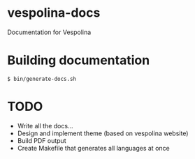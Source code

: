 vespolina-docs
==============

Documentation for Vespolina

Building documentation
======================

```
$ bin/generate-docs.sh
```

TODO
====

- Write all the docs...
- Design and implement theme (based on vespolina website)
- Build PDF output
- Create Makefile that generates all languages at once
